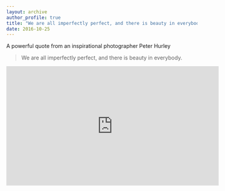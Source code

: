 ```yaml
---
layout: archive
author_profile: true
title: "We are all imperfectly perfect, and there is beauty in everybody"
date: 2016-10-25
---
```

A powerful quote from an inspirational photographer Peter Hurley

<blockquote>
  We are all imperfectly perfect, and there is beauty in everybody.
</blockquote>

<iframe width="560" height="315" src="https://www.youtube.com/embed/82Aykfb3_Go" frameborder="0" allowfullscreen></iframe>